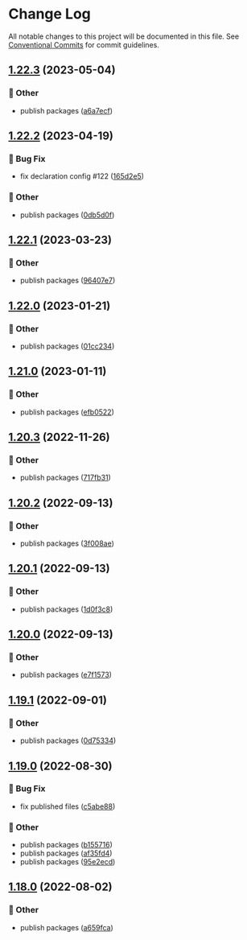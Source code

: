 # Change Log

All notable changes to this project will be documented in this file.
See [Conventional Commits](https://conventionalcommits.org) for commit guidelines.

## [1.22.3](https://github.com/daybrush/selecto/blob/master/packages/preact-selecto/compare/lit-selecto@1.22.2...lit-selecto@1.22.3) (2023-05-04)


### :mega: Other

* publish packages ([a6a7ecf](https://github.com/daybrush/selecto/blob/master/packages/preact-selecto/commit/a6a7ecf85231504be0ab0a135d9647817820a608))



## [1.22.2](https://github.com/daybrush/selecto/blob/master/packages/preact-selecto/compare/lit-selecto@1.22.1...lit-selecto@1.22.2) (2023-04-19)


### :bug: Bug Fix

* fix declaration config #122 ([165d2e5](https://github.com/daybrush/selecto/blob/master/packages/preact-selecto/commit/165d2e5d85be7d2a496502f77387909cf43f2589))


### :mega: Other

* publish packages ([0db5d0f](https://github.com/daybrush/selecto/blob/master/packages/preact-selecto/commit/0db5d0fc467b2839b0f33303f7d23a1b7b054d7a))



## [1.22.1](https://github.com/daybrush/selecto/blob/master/packages/preact-selecto/compare/lit-selecto@1.22.0...lit-selecto@1.22.1) (2023-03-23)


### :mega: Other

* publish packages ([96407e7](https://github.com/daybrush/selecto/blob/master/packages/preact-selecto/commit/96407e795bb6da2fbfc61babb45dc8af31acd345))



## [1.22.0](https://github.com/daybrush/selecto/blob/master/packages/preact-selecto/compare/lit-selecto@1.21.0...lit-selecto@1.22.0) (2023-01-21)


### :mega: Other

* publish packages ([01cc234](https://github.com/daybrush/selecto/blob/master/packages/preact-selecto/commit/01cc2349da2361bd331b6454494aa61c51e8baf8))



## [1.21.0](https://github.com/daybrush/selecto/blob/master/packages/preact-selecto/compare/lit-selecto@1.20.3...lit-selecto@1.21.0) (2023-01-11)


### :mega: Other

* publish packages ([efb0522](https://github.com/daybrush/selecto/blob/master/packages/preact-selecto/commit/efb0522ca13cb2e636973b6eaf947d0675732eca))



## [1.20.3](https://github.com/daybrush/selecto/blob/master/packages/preact-selecto/compare/lit-selecto@1.20.2...lit-selecto@1.20.3) (2022-11-26)


### :mega: Other

* publish packages ([717fb31](https://github.com/daybrush/selecto/blob/master/packages/preact-selecto/commit/717fb31fa0edc56498c6bfbd8dba53abed5b042d))



## [1.20.2](https://github.com/daybrush/selecto/blob/master/packages/preact-selecto/compare/lit-selecto@1.20.1...lit-selecto@1.20.2) (2022-09-13)


### :mega: Other

* publish packages ([3f008ae](https://github.com/daybrush/selecto/blob/master/packages/preact-selecto/commit/3f008aee544e9ef22d630c1cd73af62e13201182))



## [1.20.1](https://github.com/daybrush/selecto/blob/master/packages/preact-selecto/compare/lit-selecto@1.20.0...lit-selecto@1.20.1) (2022-09-13)


### :mega: Other

* publish packages ([1d0f3c8](https://github.com/daybrush/selecto/blob/master/packages/preact-selecto/commit/1d0f3c8c10237cf76b43ef090f407f00547d0809))



## [1.20.0](https://github.com/daybrush/selecto/blob/master/packages/preact-selecto/compare/lit-selecto@1.19.1...lit-selecto@1.20.0) (2022-09-13)


### :mega: Other

* publish packages ([e7f1573](https://github.com/daybrush/selecto/blob/master/packages/preact-selecto/commit/e7f1573c80bfa19b0776df94d43c13fe7f5465b8))



## [1.19.1](https://github.com/daybrush/selecto/blob/master/packages/preact-selecto/compare/lit-selecto@1.19.0...lit-selecto@1.19.1) (2022-09-01)


### :mega: Other

* publish packages ([0d75334](https://github.com/daybrush/selecto/blob/master/packages/preact-selecto/commit/0d7533495d2d9fde606a9207bff5e6228f242217))



## [1.19.0](https://github.com/daybrush/selecto/blob/master/packages/preact-selecto/compare/lit-selecto@1.18.0...lit-selecto@1.19.0) (2022-08-30)


### :bug: Bug Fix

* fix published files ([c5abe88](https://github.com/daybrush/selecto/blob/master/packages/preact-selecto/commit/c5abe882f4656c628e467ea2d7b0bc4ec2026ede))


### :mega: Other

* publish packages ([b155716](https://github.com/daybrush/selecto/blob/master/packages/preact-selecto/commit/b155716d8c80405ce5325fba19617f6581ea6f9c))
* publish packages ([af35fd4](https://github.com/daybrush/selecto/blob/master/packages/preact-selecto/commit/af35fd40776554d4a65202bf3a4bfe3c498b32dc))
* publish packages ([95e2ecd](https://github.com/daybrush/selecto/blob/master/packages/preact-selecto/commit/95e2ecdd3e1f8b09c23aa64eff02688ad82fdaf5))



## [1.18.0](https://github.com/daybrush/selecto/blob/master/packages/preact-selecto/compare/lit-selecto@1.17.0...lit-selecto@1.18.0) (2022-08-02)


### :mega: Other

* publish packages ([a659fca](https://github.com/daybrush/selecto/blob/master/packages/preact-selecto/commit/a659fcac851c216036b7231072c2d155ff7987f1))

